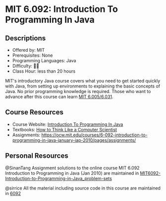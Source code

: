 # MIT 6.092: Introduction To Programming In Java

## Descriptions

- Offered by: MIT
- Prerequisites: None
- Programming Languages: Java
- Difficulty: 🌟🌟
- Class Hour: less than 20 hours

MIT's introductory Java course covers what you need to get started quickly with Java, from setting up environments to explaining the basic concepts of Java. No prior programming knowledge is required. Those who want to advance after this course can learn [MIT 6.005/6.031](../../软件工程/6031.en.md).

## Course Resources

- Course Website: [Introduction To Programming In Java](https://ocw.mit.edu/courses/6-092-introduction-to-programming-in-java-january-iap-2010/pages/syllabus/)
- Textbooks: [How to Think Like a Computer Scientist](https://www.greenteapress.com/thinkapjava/)
- Assignments: https://ocw.mit.edu/courses/6-092-introduction-to-programming-in-java-january-iap-2010/pages/assignments/

## Personal Resources

@SinanTang Assignment solutions to the online course MIT 6.092 Introduction to Programming in Java (Jan 2010) are maintained in [MIT6092-Introduction-to-Programming-in-Java_problem-sets](https://github.com/SinanTang/MIT6092-Introduction-to-Programming-in-Java_problem-sets)

@sirrice All the material including source code in this course are maintained in [6092](https://github.com/sirrice/6092)
